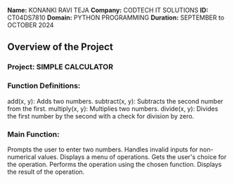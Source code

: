 **Name:** KONANKI RAVI TEJA
**Company:** CODTECH IT SOLUTIONS
**ID:** CT04DS7810
**Domain:** PYTHON PROGRAMMING
**Duration:** SEPTEMBER to OCTOBER 2024

## Overview of the Project

### Project: SIMPLE CALCULATOR

### Function Definitions:
add(x, y): Adds two numbers.
subtract(x, y): Subtracts the second number from the first.
multiply(x, y): Multiplies two numbers.
divide(x, y): Divides the first number by the second with a check for division by zero.

### Main Function:
Prompts the user to enter two numbers.
Handles invalid inputs for non-numerical values.
Displays a menu of operations.
Gets the user's choice for the operation.
Performs the operation using the chosen function.
Displays the result of the operation.

